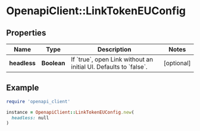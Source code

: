 # OpenapiClient::LinkTokenEUConfig

## Properties

| Name | Type | Description | Notes |
| ---- | ---- | ----------- | ----- |
| **headless** | **Boolean** | If &#x60;true&#x60;, open Link without an initial UI. Defaults to &#x60;false&#x60;. | [optional] |

## Example

```ruby
require 'openapi_client'

instance = OpenapiClient::LinkTokenEUConfig.new(
  headless: null
)
```

